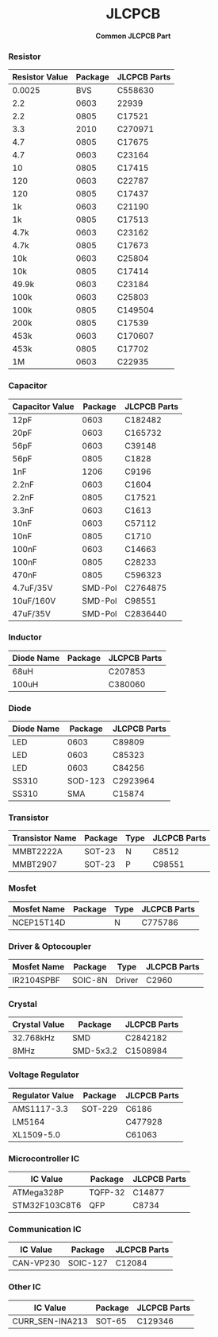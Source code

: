 <!-- Title -->
<span align = "center">

# JLCPCB
  <b>Common JLCPCB Part</b>

</span>
<!-- End of Title -->

### Resistor

| Resistor Value | Package | JLCPCB Parts|
|---|---|---|
| 0.0025 | BVS | C558630 |
| 2.2 | 0603 | 22939 |
| 2.2 | 0805 | C17521 |
| 3.3 | 2010 | C270971 |
| 4.7 | 0805 | C17675 |
| 4.7 | 0603 | C23164 |
| 10 | 0805 | C17415 |
| 120 | 0603 | C22787 |
| 120 | 0805 | C17437 |
| 1k | 0603 | C21190 |
| 1k | 0805 | C17513 |
| 4.7k | 0603 | C23162 |
| 4.7k | 0805 | C17673 |
| 10k | 0603 | C25804 | 
| 10k | 0805 | C17414 |
| 49.9k | 0603 | C23184 |
| 100k | 0603 | C25803 |
| 100k | 0805 | C149504 |
| 200k | 0805 | C17539 |
| 453k | 0603 | C170607 |
| 453k | 0805 | C17702 |
| 1M | 0603 | C22935 |

### Capacitor

| Capacitor Value | Package | JLCPCB Parts|
|---|---|---|
| 12pF | 0603 | C182482 |
| 20pF | 0603 | C165732 |
| 56pF | 0603 | C39148 |
| 56pF | 0805 | C1828 |
| 1nF | 1206 | C9196 |
| 2.2nF | 0603 | C1604 |
| 2.2nF | 0805 | C17521 |
| 3.3nF | 0603 | C1613 |
| 10nF | 0603 | C57112 |
| 10nF | 0805 | C1710 |
| 100nF | 0603 | C14663 |
| 100nF | 0805 | C28233 |
| 470nF | 0805 | C596323 |
| 4.7uF/35V | SMD-Pol | C2764875 |
| 10uF/160V | SMD-Pol | C98551 |
| 47uF/35V | SMD-Pol | C2836440 |

### Inductor

| Diode Name | Package | JLCPCB Parts|
|---|---|---|
| 68uH |  | C207853 |
| 100uH |  | C380060 |

### Diode

| Diode Name | Package | JLCPCB Parts|
|---|---|---|
| LED | 0603 | C89809 |
| LED | 0603 | C85323 |
| LED | 0603 | C84256 |
| SS310 | SOD-123 | C2923964 |
| SS310 | SMA | C15874 |

### Transistor

| Transistor Name | Package | Type | JLCPCB Parts|
|---|---|---|---|
| MMBT2222A | SOT-23 | N | C8512 |
| MMBT2907 | SOT-23 | P | C98551 |

### Mosfet

| Mosfet Name | Package | Type | JLCPCB Parts|
|---|---|---|---|
| NCEP15T14D |  | N | C775786 |

### Driver & Optocoupler

| Mosfet Name | Package | Type | JLCPCB Parts|
|---|---|---|---|
| IR2104SPBF | SOIC-8N | Driver | C2960 |

### Crystal

| Crystal Value | Package | JLCPCB Parts|
|---|---|---|
| 32.768kHz | SMD | C2842182 |
| 8MHz | SMD-5x3.2 | C1508984 |

### Voltage Regulator

| Regulator Value | Package | JLCPCB Parts|
|---|---|---|
| AMS1117-3.3 | SOT-229 | C6186 |
| LM5164 |  | C477928 |
| XL1509-5.0 |  | C61063 |

### Microcontroller IC

| IC Value | Package | JLCPCB Parts|
|---|---|---|
| ATMega328P | TQFP-32 | C14877 |
| STM32F103C8T6 | QFP | C8734 |

### Communication IC

| IC Value | Package | JLCPCB Parts|
|---|---|---|
| CAN-VP230 | SOIC-127 | C12084 |

### Other IC

| IC Value | Package | JLCPCB Parts|
|---|---|---|
| CURR_SEN-INA213 | SOT-65 | C129346 |
